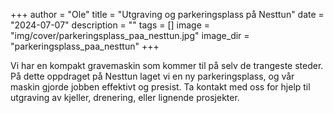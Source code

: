 +++
author = "Ole"
title = "Utgraving og parkeringsplass på Nesttun"
date = "2024-07-07"
description = ""
tags = []
image = "img/cover/parkeringsplass_paa_nesttun.jpg"
image_dir = "parkeringsplass_paa_nesttun"
+++

Vi har en kompakt gravemaskin som kommer til på selv de trangeste steder. På dette oppdraget på Nesttun laget vi en ny parkeringsplass, og vår maskin gjorde jobben effektivt og presist. Ta kontakt med oss for hjelp til utgraving av kjeller, drenering, eller lignende prosjekter.
